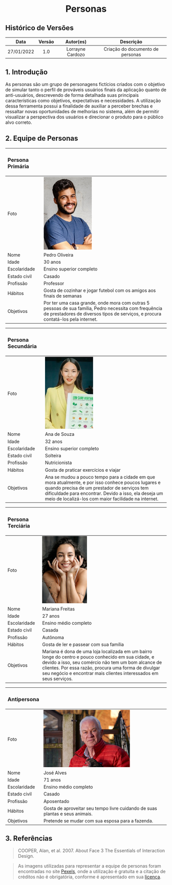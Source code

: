 # <center>Personas

## Histórico de Versões
| Data | Versão | Autor(es) | Descrição
|:-:|:-:|:-:|:-:|
27/01/2022 | 1.0 | Lorrayne Cardozo | Criação do documento de personas

## 1. Introdução
As personas são um grupo de personagens fictícios criados com o objetivo de simular tanto o perfil de prováveis usuários finais da aplicação quanto de anti-usuários, descrevendo de forma detalhada suas principais características como objetivos, expectativas e necessidades. A utilização dessa ferramenta possui a finalidade de auxiliar a perceber brechas e ressaltar novas oportunidades de melhorias no sistema, além de permitir visualizar a perspectiva dos usuários e direcionar o produto para o público alvo correto.

## 2. Equipe de Personas

|<h3>Persona Primária||
|:-|:-|
| Foto | <img src='../../../images/persona1.jpeg' width=150px height=auto> |
| Nome | Pedro Oliveira |
| Idade | 30 anos |
| Escolaridade | Ensino superior completo |
| Estado civil | Casado |
| Profissão | Professor |
| Hábitos | Gosta de cozinhar e jogar futebol com os amigos aos finais de semanas |
| Objetivos | Por ter uma casa grande, onde mora com outras 5 pessoas de sua família, Pedro necessita com frequência de prestadores de diversos tipos de serviços, e procura contatá-los pela internet. |

|<h3>Persona Secundária||
|:-|:-|
| Foto | <img src='../../../images/persona2.jpeg' width=150px height=auto> |
| Nome | Ana de Souza |
| Idade | 32 anos |
| Escolaridade | Ensino superior completo |
| Estado civil | Solteira |
| Profissão | Nutricionista |
| Hábitos | Gosta de praticar exercícios e viajar |
| Objetivos | Ana se mudou a pouco tempo para a cidade em que mora atualmente, e por isso conhece poucos lugares e quando precisa de um prestador de serviços tem dificuldade para encontrar. Devido a isso, ela deseja um meio de localizá-los com maior facilidade na internet. |

|<h3>Persona Terciária||
|:-|:-|
| Foto | <img src='../../../images/persona3.jpeg' width=140px height=auto> |
| Nome | Mariana Freitas |
| Idade | 27 anos |
| Escolaridade | Ensino médio completo |
| Estado civil | Casada |
| Profissão | Autônoma |
| Hábitos | Gosta de ler e passear com sua família |
| Objetivos | Mariana é dona de uma loja localizada em um bairro longe do centro e pouco conhecido em sua cidade, e devido a isso, seu comércio não tem um bom alcance de clientes. Por essa razão, procura uma forma de divulgar seu negócio e encontrar mais clientes interessados em seus serviços. |

|<h3>Antipersona||
|:-|:-|
| Foto | <img src='../../../images/antipersona.jpeg' width=270px height=auto> |
| Nome | José Alves |
| Idade | 71 anos |
| Escolaridade | Ensino médio completo |
| Estado civil | Casado |
| Profissão | Aposentado |
| Hábitos | Gosta de aproveitar seu tempo livre cuidando de suas plantas e seus animais. |
| Objetivos | Pretende se mudar com sua esposa para a fazenda. |

## 3. Referências
> COOPER, Alan, et al. 2007. About Face 3 The Essentials of Interaction Design.

> As imagens utilizadas para representar a equipe de personas foram encontradas no site [Pexels](https://www.pexels.com/pt-br/), onde a utilização é gratuita e a citação de créditos não é obrigatória, conforme é apresentado em sua [licença](https://www.pexels.com/pt-br/licenca/).